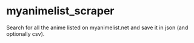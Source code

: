 # myanimelist_scraper
 Search for all the anime listed on myanimelist.net and save it in json (and optionally csv).
